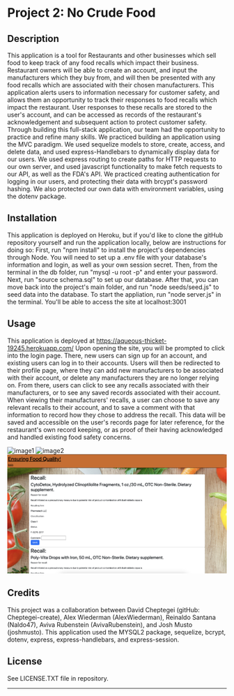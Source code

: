 # Project 2: No Crude Food

## Description

This application is a tool for Restaurants and other businesses which sell food to keep track of any food recalls which impact their business.  Restaurant owners will be able to create an account, and input the manufacturers which they buy from, and will then be presented with any food recalls which are associated with their chosen manufacturers.  This application alerts users to information necessary for customer safety, and allows them an opportunity to track their responses to food recalls which impact the restaurant.  User responses to these recalls are stored to the user's account, and can be accessed as records of the restaurant's acknowledgement and subsequent action to protect customer safety.
Through building this full-stack application, our team had the opportunity to practice and refine many skills.  We practiced building an application using the MVC paradigm.  We used sequelize models to store, create, access, and delete data, and used express-Handlebars to dynamically display data for our users.  We used express routing to create paths for HTTP requests to our own server, and used javascript functionality to make fetch requests to our API, as well as the FDA's API.  We practiced creating authentication for logging in our users, and protecting their data with brcypt's password hashing.  We also protected our own data with environment variables, using the dotenv package.

## Installation

This application is deployed on Heroku, but if you'd like to clone the gitHub repository yourself and run the application locally, below are instructions for doing so:
First, run "npm install" to install the project's dependencies through Node.
You will need to set up a .env file with your database's information and login, as well as your own session secret.
Then, from the terminal in the db folder, run "mysql -u root -p" and enter your password.
Next, run "source schema.sql" to set up our database.
After that, you can move back into the project's main folder, and run "node seeds/seed.js" to seed data into the database.  To start the appliation, run "node server.js" in the terminal.  You'll be able to access the site at localhost:3001

## Usage

This application is deployed at https://aqueous-thicket-19245.herokuapp.com/
Upon opening the site, you will be prompted to click into the login page.  There, new users can sign up for an account, and existing users can log in to their accounts.  Users will then be redirected to their profile page, where they can add new manufacturers to be associated with their account, or delete any manufacturers they are no longer relying on.  From there, users can click to see any recalls associated with their manufacturers, or to see any saved records associated with their account.  When viewing their manufacturers' recalls, a user can choose to save any relevant recalls to their account, and to save a comment with that information to record how they chose to address the recall.  This data will be saved and accessible on the user's records page for later reference, for the restaurant's own record keeping, or as proof of their having acknowledged and handled existing food safety concerns.

![image1](./public/CSS/READMEimage1.png)
![image2](./public/CSS/READMEimage2.png)
![image3](./public/CSS/READMEimage3.png)



## Credits

This project was a collaboration between David Cheptegei (gitHub: Cheptegei-create), Alex Wiederman (AlexWiederman), Reinaldo Santana (Naldo47), Aviva Rubenstein (AvivaRubenstein), and Josh Musto (joshmusto).
This application used the MYSQL2 package, sequelize, bcrypt, dotenv, express, express-handlebars, and express-session.  

## License


See LICENSE.TXT file in repository.

---